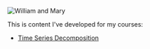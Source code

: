 ---
---


![William and Mary](/sulliby/W&M_image.jpg)




This is content I've developed for my courses: 

- [Time Series Decomposition](/timeseries/index.md)
